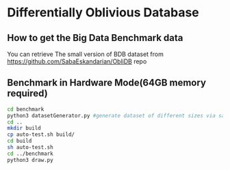 # Differentially Oblivious Database

## How to get the Big Data Benchmark data
You can retrieve The small version of BDB dataset from https://github.com/SabaEskandarian/ObliDB repo

<!-- these are old instructions -->
<!-- 
## Run in Simulation Mode
```bash
mkdir build
cd build
cmake ..
make
wget https://raw.githubusercontent.com/SabaEskandarian/ObliDB/master/rankings.csv
wget https://raw.githubusercontent.com/SabaEskandarian/ObliDB/master/uservisits.csv
./App rankings.csv uservisits.csv 350000 350000
```

## Run in Hardware Mode
```bash
mkdir build
cd build
cmake -DSGX_HW=ON -DSGX_MODE=PreRelease ..
make
wget https://raw.githubusercontent.com/SabaEskandarian/ObliDB/master/rankings.csv
wget https://raw.githubusercontent.com/SabaEskandarian/ObliDB/master/uservisits.csv
./App rankings.csv uservisits.csv 350000 350000
``` -->

<!-- here are new instructions -->
## Benchmark in Hardware Mode(64GB memory required)
```bash
cd benchmark 
python3 datasetGenerator.py #generate dataset of different sizes via sampling from original BDB dataset.
cd ..
mkdir build
cp auto-test.sh build/
cd build
sh auto-test.sh
cd ../benchmark
python3 draw.py
```
